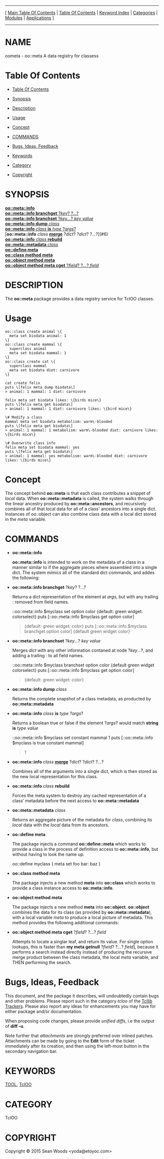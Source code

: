 
[//000000001]: # (oometa \- Data registry for TclOO frameworks)
[//000000002]: # (Generated from file 'oometa\.man' by tcllib/doctools with format 'markdown')
[//000000003]: # (Copyright &copy; 2015 Sean Woods <yoda@etoyoc\.com>)
[//000000004]: # (oometa\(n\) 0\.7\.1 tcllib "Data registry for TclOO frameworks")

<hr> [ <a href="../../../../toc.md">Main Table Of Contents</a> &#124; <a
href="../../../toc.md">Table Of Contents</a> &#124; <a
href="../../../../index.md">Keyword Index</a> &#124; <a
href="../../../../toc0.md">Categories</a> &#124; <a
href="../../../../toc1.md">Modules</a> &#124; <a
href="../../../../toc2.md">Applications</a> ] <hr>

# NAME

oometa \- oo::meta A data registry for classess

# <a name='toc'></a>Table Of Contents

  - [Table Of Contents](#toc)

  - [Synopsis](#synopsis)

  - [Description](#section1)

  - [Usage](#section2)

  - [Concept](#section3)

  - [COMMANDS](#section4)

  - [Bugs, Ideas, Feedback](#section5)

  - [Keywords](#keywords)

  - [Category](#category)

  - [Copyright](#copyright)

# <a name='synopsis'></a>SYNOPSIS

[__oo::meta::info__](#1)  
[__oo::meta::info branchget__ ?*key*? ?\.\.\.?](#2)  
[__oo::meta::info branchset__ ?*key\.\.\.*? *key* *value*](#3)  
[__oo::meta::info dump__ *class*](#4)  
[__oo::meta::info__ *class* __is__ *type* ?*args*?](#5)  
[__oo::meta::info__ *class* __[merge](\.\./\.\./\.\./\.\./index\.md\#merge)__ ?*dict*? ?*dict*? ?*\.\.\.*?](#6)  
[__oo::meta::info__ *class* __rebuild__](#7)  
[__oo::meta::metadata__ *class*](#8)  
[__oo::define meta__](#9)  
[__oo::class method meta__](#10)  
[__oo::object method meta__](#11)  
[__oo::object method meta cget__ ?*field*? ?*\.\.\.*? *field*](#12)  

# <a name='description'></a>DESCRIPTION

The __oo::meta__ package provides a data registry service for TclOO classes\.

# <a name='section2'></a>Usage

    oo::class create animal \{
      meta set biodata animal: 1
    \}
    oo::class create mammal \{
      superclass animal
      meta set biodata mammal: 1
    \}
    oo::class create cat \{
      superclass mammal
      meta set biodata diet: carnivore
    \}

    cat create felix
    puts \[felix meta dump biodata\]
    > animal: 1 mammal: 1 diet: carnivore

    felix meta set biodata likes: \{birds mice\}
    puts \[felix meta get biodata\]
    > animal: 1 mammal: 1 diet: carnivore likes: \{bird mice\}

    \# Modify a class
    mammal meta set biodata metabolism: warm\-blooded
    puts \[felix meta get biodata\]
    > animal: 1 mammal: 1 metabolism: warm\-blooded diet: carnivore likes: \{birds mice\}

    \# Overwrite class info
    felix meta set biodata mammal: yes
    puts \[felix meta get biodata\]
    > animal: 1 mammal: yes metabolism: warm\-blooded diet: carnivore likes: \{birds mice\}

# <a name='section3'></a>Concept

The concept behind __oo::meta__ is that each class contributes a snippet of
*local* data\. When __oo::meta::metadata__ is called, the system walks
through the linear ancestry produced by __oo::meta::ancestors__, and
recursively combines all of that local data for all of a class' ancestors into a
single dict\. Instances of oo::object can also combine class data with a local
dict stored in the *meta* variable\.

# <a name='section4'></a>COMMANDS

  - <a name='1'></a>__oo::meta::info__

    __oo::meta::info__ is intended to work on the metadata of a class in a
    manner similar to if the aggregate pieces where assembled into a single
    dict\. The system mimics all of the standard dict commands, and addes the
    following:

  - <a name='2'></a>__oo::meta::info branchget__ ?*key*? ?\.\.\.?

    Returns a dict representation of the element at *args*, but with any
    trailing : removed from field names\.

    ::oo::meta::info $myclass set option color \{default: green widget: colorselect\}
    puts \[::oo::meta::info $myclass get option color\]
    > \{default: green widget: color\}
    puts \[::oo::meta::info $myclass branchget option color\]
    > \{default green widget color\}

  - <a name='3'></a>__oo::meta::info branchset__ ?*key\.\.\.*? *key* *value*

    Merges *dict* with any other information contaned at node ?*key\.\.\.*?,
    and adding a trailing : to all field names\.

    ::oo::meta::info $myclass branchset option color \{default green widget colorselect\}
    puts \[::oo::meta::info $myclass get option color\]
    > \{default: green widget: color\}

  - <a name='4'></a>__oo::meta::info dump__ *class*

    Returns the complete snapshot of a class metadata, as producted by
    __oo::meta::metadata__

  - <a name='5'></a>__oo::meta::info__ *class* __is__ *type* ?*args*?

    Returns a boolean true or false if the element ?*args*? would match
    __string is__ *type* *value*

    ::oo::meta::info $myclass set constant mammal 1
    puts \[::oo::meta::info $myclass is true constant mammal\]
    > 1

  - <a name='6'></a>__oo::meta::info__ *class* __[merge](\.\./\.\./\.\./\.\./index\.md\#merge)__ ?*dict*? ?*dict*? ?*\.\.\.*?

    Combines all of the arguments into a single dict, which is then stored as
    the new local representation for this class\.

  - <a name='7'></a>__oo::meta::info__ *class* __rebuild__

    Forces the meta system to destroy any cached representation of a class'
    metadata before the next access to __oo::meta::metadata__

  - <a name='8'></a>__oo::meta::metadata__ *class*

    Returns an aggregate picture of the metadata for *class*, combining its
    *local* data with the *local* data from its ancestors\.

  - <a name='9'></a>__oo::define meta__

    The package injects a command __oo::define::meta__ which works to
    provide a class in the process of definition access to
    __oo::meta::info__, but without having to look the name up\.

    oo::define myclass \{
      meta set foo bar: baz
    \}

  - <a name='10'></a>__oo::class method meta__

    The package injects a new method __meta__ into __oo::class__ which
    works to provide a class instance access to __oo::meta::info__\.

  - <a name='11'></a>__oo::object method meta__

    The package injects a new method __meta__ into __oo::object__\.
    __oo::object__ combines the data for its class \(as provided by
    __oo::meta::metadata__\), with a local variable *meta* to produce a
    local picture of metadata\. This method provides the following additional
    commands:

  - <a name='12'></a>__oo::object method meta cget__ ?*field*? ?*\.\.\.*? *field*

    Attempts to locate a singlar leaf, and return its value\. For single option
    lookups, this is faster than __my meta getnull__ ?*field*? ?*\.\.\.*?
    *field*\], because it performs a search instead directly instead of
    producing the recursive merge product between the class metadata, the local
    *meta* variable, and THEN performing the search\.

# <a name='section5'></a>Bugs, Ideas, Feedback

This document, and the package it describes, will undoubtedly contain bugs and
other problems\. Please report such in the category *tcloo* of the [Tcllib
Trackers](http://core\.tcl\.tk/tcllib/reportlist)\. Please also report any ideas
for enhancements you may have for either package and/or documentation\.

When proposing code changes, please provide *unified diffs*, i\.e the output of
__diff \-u__\.

Note further that *attachments* are strongly preferred over inlined patches\.
Attachments can be made by going to the __Edit__ form of the ticket
immediately after its creation, and then using the left\-most button in the
secondary navigation bar\.

# <a name='keywords'></a>KEYWORDS

[TOOL](\.\./\.\./\.\./\.\./index\.md\#tool), [TclOO](\.\./\.\./\.\./\.\./index\.md\#tcloo)

# <a name='category'></a>CATEGORY

TclOO

# <a name='copyright'></a>COPYRIGHT

Copyright &copy; 2015 Sean Woods <yoda@etoyoc\.com>
